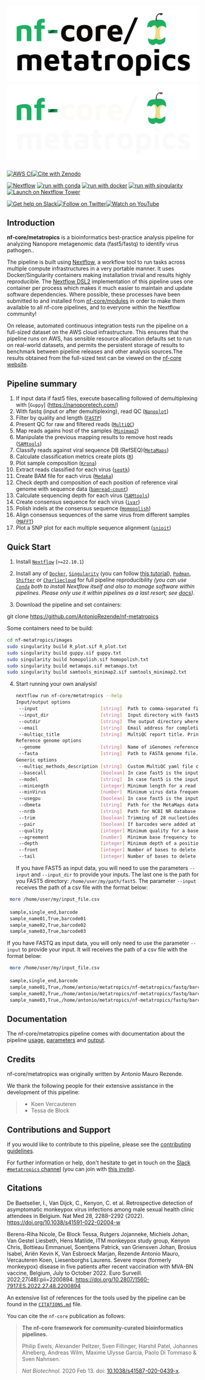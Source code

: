 # ![nf-core/metatropics](docs/images/nf-core-metatropics_logo_light.png#gh-light-mode-only) ![nf-core/metatropics](docs/images/nf-core-metatropics_logo_dark.png#gh-dark-mode-only)

[![AWS CI](https://img.shields.io/badge/CI%20tests-full%20size-FF9900?labelColor=000000&logo=Amazon%20AWS)](https://nf-co.re/metatropics/results)[![Cite with Zenodo](http://img.shields.io/badge/DOI-10.5281/zenodo.XXXXXXX-1073c8?labelColor=000000)](https://doi.org/10.5281/zenodo.XXXXXXX)

[![Nextflow](https://img.shields.io/badge/nextflow%20DSL2-%E2%89%A522.10.1-23aa62.svg)](https://www.nextflow.io/)
[![run with conda](http://img.shields.io/badge/run%20with-conda-3EB049?labelColor=000000&logo=anaconda)](https://docs.conda.io/en/latest/)
[![run with docker](https://img.shields.io/badge/run%20with-docker-0db7ed?labelColor=000000&logo=docker)](https://www.docker.com/)
[![run with singularity](https://img.shields.io/badge/run%20with-singularity-1d355c.svg?labelColor=000000)](https://sylabs.io/docs/)
[![Launch on Nextflow Tower](https://img.shields.io/badge/Launch%20%F0%9F%9A%80-Nextflow%20Tower-%234256e7)](https://tower.nf/launch?pipeline=https://github.com/nf-core/metatropics)

[![Get help on Slack](http://img.shields.io/badge/slack-nf--core%20%23metatropics-4A154B?labelColor=000000&logo=slack)](https://nfcore.slack.com/channels/metatropics)[![Follow on Twitter](http://img.shields.io/badge/twitter-%40nf__core-1DA1F2?labelColor=000000&logo=twitter)](https://twitter.com/nf_core)[![Watch on YouTube](http://img.shields.io/badge/youtube-nf--core-FF0000?labelColor=000000&logo=youtube)](https://www.youtube.com/c/nf-core)

## Introduction

**nf-core/metatropics** is a bioinformatics best-practice analysis pipeline for analyzing Nanopore metagenomic data (fast5/fastq) to identify virus pathogen..

The pipeline is built using [Nextflow](https://www.nextflow.io), a workflow tool to run tasks across multiple compute infrastructures in a very portable manner. It uses Docker/Singularity containers making installation trivial and results highly reproducible. The [Nextflow DSL2](https://www.nextflow.io/docs/latest/dsl2.html) implementation of this pipeline uses one container per process which makes it much easier to maintain and update software dependencies. Where possible, these processes have been submitted to and installed from [nf-core/modules](https://github.com/nf-core/modules) in order to make them available to all nf-core pipelines, and to everyone within the Nextflow community!

<!-- TODO nf-core: Add full-sized test dataset and amend the paragraph below if applicable -->

On release, automated continuous integration tests run the pipeline on a full-sized dataset on the AWS cloud infrastructure. This ensures that the pipeline runs on AWS, has sensible resource allocation defaults set to run on real-world datasets, and permits the persistent storage of results to benchmark between pipeline releases and other analysis sources.The results obtained from the full-sized test can be viewed on the [nf-core website](https://nf-co.re/metatropics/results).

## Pipeline summary

<!-- TODO nf-core: Fill in short bullet-pointed list of the default steps in the pipeline -->

1. If input data if fast5 files, execute basecalling followed of demultiplexing with [`Guppy`] (https://nanoporetech.com/)
2. With fastq (input or after demultiplexing), read QC ([`Nanoplot`](https://github.com/wdecoster/NanoPlot))
3. Filter by quality and length ([`FASTP`](https://github.com/OpenGene/fastp))
3. Present QC for raw and filtered reads ([`MultiQC`](http://multiqc.info/))
4. Map reads agains host of the samples ([`Minimap2`](https://github.com/lh3/minimap2))
5. Manipulate the previous mapping results to remove host reads ([`SAMtools`](http://www.htslib.org/))
6. Classify reads against viral sequence DB (RefSEQ)([`MetaMaps`](https://github.com/DiltheyLab/MetaMaps))
7. Calculate classification metrics create plots ([`R`](https://www.r-project.org/))
8. Plot sample composition ([`Krona`](https://github.com/marbl/Krona/wiki))
9. Extract reads classified for each virus ([`seqtk`](https://github.com/lh3/seqtk))
10. Create BAM file for each virus ([`Medaka`](https://github.com/nanoporetech/medaka))
11. Check depth and composition of each position of reference viral genome with sequence data ([`bamread-count`](https://github.com/genome/bam-readcount))
12. Calculate sequencing depth for each virus ([`SAMtools`](http://www.htslib.org/))
13. Create consensus sequence for each virus ([`ivar`](https://github.com/andersen-lab/ivar))
14. Polish indels at the consensus sequence ([`Homopolish`](https://github.com/ythuang0522/homopolish))
15. Align consensus sequences of the same virus from different samples ([`MAFFT`](https://mafft.cbrc.jp/alignment/software/))
16. Plot a SNP plot for each multiple sequence alignment ([`snipit`](https://github.com/aineniamh/snipit))

## Quick Start

1. Install [`Nextflow`](https://www.nextflow.io/docs/latest/getstarted.html#installation) (`>=22.10.1`)

2. Install any of [`Docker`](https://docs.docker.com/engine/installation/), [`Singularity`](https://www.sylabs.io/guides/3.0/user-guide/) (you can follow [this tutorial](https://singularity-tutorial.github.io/01-installation/)), [`Podman`](https://podman.io/), [`Shifter`](https://nersc.gitlab.io/development/shifter/how-to-use/) or [`Charliecloud`](https://hpc.github.io/charliecloud/) for full pipeline reproducibility _(you can use [`Conda`](https://conda.io/miniconda.html) both to install Nextflow itself and also to manage software within pipelines. Please only use it within pipelines as a last resort; see [docs](https://nf-co.re/usage/configuration#basic-configuration-profiles))_.

3. Download the pipeline and set containers:

git clone https://github.com/AntonioRezende/nf-metatropics

Some containers need to be build:

```bash
cd nf-metatropics/images
sudo singularity build R_plot.sif R_plot.txt
sudo singularity build guppy.sif guppy.txt
sudo singularity build homopolish.sif homopolish.txt
sudo singularity build metamaps.sif metamaps.txt
sudo singularity build samtools_minimap2.sif samtools_minimap2.txt
```

4. Start running your own analysis!

   <!-- TODO nf-core: Update the example "typical command" below used to run the pipeline -->

   ```bash
   nextflow run nf-core/metatropics --help
   Input/output options
    --input                       [string]  Path to comma-separated file containing information about the samples in the experiment.
    --input_dir                   [string]  Input directory with fast5 or fastq files. If fastq files, they should be one for each sample and named for instance as barcode01.fastq [default: None]
    --outdir                      [string]  The output directory where the results will be saved. You have to use absolute paths to storage on Cloud infrastructure.
    --email                       [string]  Email address for completion summary.
    --multiqc_title               [string]  MultiQC report title. Printed as page header, used for filename if not otherwise specified.
   Reference genome options
    --genome                      [string]  Name of iGenomes reference.
    --fasta                       [string]  Path to FASTA genome file.
   Generic options
    --multiqc_methods_description [string]  Custom MultiQC yaml file containing HTML including a methods description.
    --basecall                    [boolean] In case fast5 is the input, that option shoud be true. Default is false.
    --model                       [string]  In case fast5 is the input, the guppy model for basecalling should be provide. [default:dna_r9.4.1_450bps_hac.cfg]
    --minLength                   [integer] Minimum length for a read to be analyzed. [default: 200]
    --minVirus                    [number]  Minimum virus data frequency in the raw data to be part of the output. [default: 0.001]
    --usegpu                      [boolean] In case fast5 is the input, the use of GPU Nvidia should be true.
    --dbmeta                      [string]  Path for the MetaMaps database for read classification. [default: None]
    --nrdb                        [string]  Path for NCBI NR database to de novo contig annotation [default: None]
    --trim                        [boolean] Trimming of 28 nucleotides at 3 and 5 prime when SISPA is used.
    --pair                        [boolean] If barcodes were added at both sides of a read (true) or only at one side (false).
    --quality                     [integer] Minimum quality for a base to build the consensus [default: 7]
    --agreement                   [number]  Minimum base frequency to be called without ambiguity [default: 0.7]
    --depth                       [integer] Minimum depth of a position to build the consensus [default: 5]
    --front                       [integer] Number of bases to delete at 5 prime of the read [default: 0]
    --tail                        [integer] Number of bases to delete at 3 prime of the read [default: 0]
   ```

   If you have FAST5 as input data, you will need to use the parameters `--input` and `--input_dir` to provide your inputs. The last one is the path for you FAST5 directory: `/home/user/my/path/fast5`. The parameter `--input` receives the path of a csv file with the format below:
```bash
 more /home/user/my/input_file.csv

 sample,single_end,barcode
 sample_name01,True,barcode01
 sample_name02,True,barcode02
 sample_name03,True,barcode03
```

  If you have FASTQ as input data, you will only need to use the parameter `--input` to provide your input. It will receives the path of a csv file with the format below:
```bash
 more /home/user/my/input_file.csv

 sample,single_end,barcode
 sample_name01,True,/home/antonio/metatropics/nf-metatropics/fastq/barcode01.fastq
 sample_name02,True,/home/antonio/metatropics/nf-metatropics/fastq/barcode02.fastq
 sample_name03,True,/home/antonio/metatropics/nf-metatropics/fastq/barcode03.fastq
```
## Documentation

The nf-core/metatropics pipeline comes with documentation about the pipeline [usage](https://nf-co.re/metatropics/usage), [parameters](https://nf-co.re/metatropics/parameters) and [output](https://nf-co.re/metatropics/output).

## Credits

nf-core/metatropics was originally written by Antonio Mauro Rezende.

We thank the following people for their extensive assistance in the development of this pipeline:
   > - Koen Vercauteren
   > - Tessa de Block

<!-- TODO nf-core: If applicable, make list of people who have also contributed -->

## Contributions and Support

If you would like to contribute to this pipeline, please see the [contributing guidelines](.github/CONTRIBUTING.md).

For further information or help, don't hesitate to get in touch on the [Slack `#metatropics` channel](https://nfcore.slack.com/channels/metatropics) (you can join with [this invite](https://nf-co.re/join/slack)).

## Citations
De Baetselier, I., Van Dijck, C., Kenyon, C. et al. Retrospective detection of asymptomatic monkeypox virus infections among male sexual health clinic attendees in Belgium. Nat Med 28, 2288–2292 (2022). https://doi.org/10.1038/s41591-022-02004-w

Berens-Riha Nicole, De Block Tessa, Rutgers Jojanneke, Michiels Johan, Van Gestel Liesbeth, Hens Matilde, ITM monkeypox study group, Kenyon Chris, Bottieau Emmanuel, Soentjens Patrick, van Griensven Johan, Brosius Isabel, Ariën Kevin K, Van Esbroeck Marjan, Rezende Antonio Mauro, Vercauteren Koen, Liesenborghs Laurens. Severe mpox (formerly monkeypox) disease in five patients after recent vaccination with MVA-BN vaccine, Belgium, July to October 2022. Euro Surveill. 2022;27(48):pii=2200894. https://doi.org/10.2807/1560-7917.ES.2022.27.48.2200894



<!-- TODO nf-core: Add citation for pipeline after first release. Uncomment lines below and update Zenodo doi and badge at the top of this file. -->
<!-- If you use  nf-core/metatropics for your analysis, please cite it using the following doi: [10.5281/zenodo.XXXXXX](https://doi.org/10.5281/zenodo.XXXXXX) -->

<!-- TODO nf-core: Add bibliography of tools and data used in your pipeline -->

An extensive list of references for the tools used by the pipeline can be found in the [`CITATIONS.md`](CITATIONS.md) file.

You can cite the `nf-core` publication as follows:

> **The nf-core framework for community-curated bioinformatics pipelines.**
>
> Philip Ewels, Alexander Peltzer, Sven Fillinger, Harshil Patel, Johannes Alneberg, Andreas Wilm, Maxime Ulysse Garcia, Paolo Di Tommaso & Sven Nahnsen.
>
> _Nat Biotechnol._ 2020 Feb 13. doi: [10.1038/s41587-020-0439-x](https://dx.doi.org/10.1038/s41587-020-0439-x).
